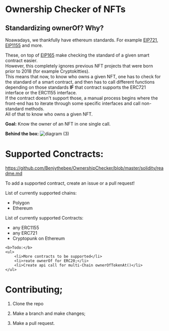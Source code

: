 # Ownership Checker of NFTs
## Standardizing ownerOf? Why?

<p>Noawadays, we thankfully have ethereum standards. For example <a href="https://eips.ethereum.org/EIPS/eip-721">EIP721</a>, <a href="https://eips.ethereum.org/EIPS/eip-1155">EIP1155</a> and more.</p>
<p>These, on top of <a href="https://eips.ethereum.org/EIPS/eip-165">EIP165</a> make checking the standard of a given smart contract easier.
<br /> However, this completely ignores previous NFT projects that were born prior to 2018 (for example Cryptokitties).<br/>
    This means that now, to know who owns a given NFT, one has to check for the standard of a smart contract, and then has to call different functions depending on those standards <b>IF</b> that contract supports the ERC721 interface or the ERC1155 interface.<br />
    If the contract doesn't support those, a manual process begins where the front-end has to iterate through some specific interfaces and call non-standard methods.<br/>
    All of that to know who owns a given NFT.
</p>

<strong>Goal:</strong> Know the owner of an NFT in one single call.

<b>Behind the box:</b>
![diagram (3)](https://user-images.githubusercontent.com/38708022/169896291-fc63b6bf-a7e4-4850-bfd4-6db101f552c3.png)

# Supported Conctracts:
https://github.com/Benjythebee/OwnershipChecker/blob/master/solidity/readme.md

To add a supported contract, create an issue or a pull request!

 <p>
    List of currently supported chains:
    <ul>
        <li>Polygon</li>
        <li>Ethereum</li>
    </ul>
    List of currently supported Contracts:
    <ul>
        <li>any ERC1155</li>
        <li>any ERC721</li>
        <li>Cryptopunk on Ethereum</li>
    </ul>

    <b>Todo:</b>
    <ul>
        <li>More contracts to be supported</li>
        <li>reate ownerOf for ERC20;</li>
        <li>Create api call for multi-Chain ownerOfTokenAt()</li>
    </ul>
</p>

# Contributing;

1. Clone the repo

2. Make a branch and make changes;

3. Make a pull request.
